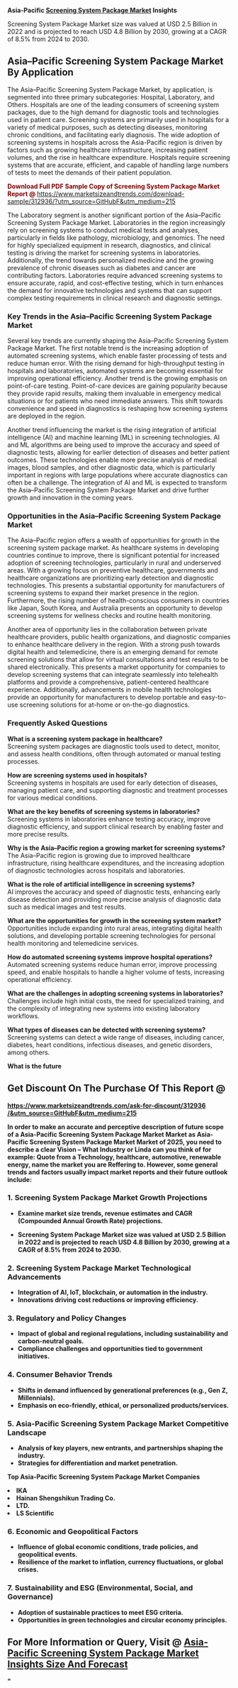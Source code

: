 <p><strong>Asia-Pacific&nbsp;<a href=""https://www.marketsizeandtrends.com/download-sample/312936/&amp;utm_source=GitHubF&amp;utm_medium=215"">Screening System Package Market</a> Insights</strong></p><p>Screening System Package Market size was valued at USD 2.5 Billion in 2022 and is projected to reach USD 4.8 Billion by 2030, growing at a CAGR of 8.5% from 2024 to 2030.</p><p><h2>Asia–Pacific Screening System Package Market By Application</h2><p>The Asia–Pacific Screening System Package Market, by application, is segmented into three primary subcategories: Hospital, Laboratory, and Others. Hospitals are one of the leading consumers of screening system packages, due to the high demand for diagnostic tools and technologies used in patient care. Screening systems are primarily used in hospitals for a variety of medical purposes, such as detecting diseases, monitoring chronic conditions, and facilitating early diagnosis. The wide adoption of screening systems in hospitals across the Asia-Pacific region is driven by factors such as growing healthcare infrastructure, increasing patient volumes, and the rise in healthcare expenditure. Hospitals require screening systems that are accurate, efficient, and capable of handling large numbers of tests to meet the demands of their patient population.</p><p><p><strong><span style="color: #800000;">Download Full PDF Sample Copy of Screening System Package Market Report @</span>&nbsp;</strong><a href="https://www.marketsizeandtrends.com/download-sample/312936/?utm_source=GitHubF&amp;utm_medium=215" target="_blank">https://www.marketsizeandtrends.com/download-sample/312936/?utm_source=GitHubF&amp;utm_medium=215</a></p></p><p>The Laboratory segment is another significant portion of the Asia–Pacific Screening System Package Market. Laboratories in the region increasingly rely on screening systems to conduct medical tests and analyses, particularly in fields like pathology, microbiology, and genomics. The need for highly specialized equipment in research, diagnostics, and clinical testing is driving the market for screening systems in laboratories. Additionally, the trend towards personalized medicine and the growing prevalence of chronic diseases such as diabetes and cancer are contributing factors. Laboratories require advanced screening systems to ensure accurate, rapid, and cost-effective testing, which in turn enhances the demand for innovative technologies and systems that can support complex testing requirements in clinical research and diagnostic settings.</p><h3>Key Trends in the Asia–Pacific Screening System Package Market</h3><p>Several key trends are currently shaping the Asia–Pacific Screening System Package Market. The first notable trend is the increasing adoption of automated screening systems, which enable faster processing of tests and reduce human error. With the rising demand for high-throughput testing in hospitals and laboratories, automated systems are becoming essential for improving operational efficiency. Another trend is the growing emphasis on point-of-care testing. Point-of-care devices are gaining popularity because they provide rapid results, making them invaluable in emergency medical situations or for patients who need immediate answers. This shift towards convenience and speed in diagnostics is reshaping how screening systems are deployed in the region.</p><p>Another trend influencing the market is the rising integration of artificial intelligence (AI) and machine learning (ML) in screening technologies. AI and ML algorithms are being used to improve the accuracy and speed of diagnostic tests, allowing for earlier detection of diseases and better patient outcomes. These technologies enable more precise analysis of medical images, blood samples, and other diagnostic data, which is particularly important in regions with large populations where accurate diagnostics can often be a challenge. The integration of AI and ML is expected to transform the Asia–Pacific Screening System Package Market and drive further growth and innovation in the coming years.</p><h3>Opportunities in the Asia–Pacific Screening System Package Market</h3><p>The Asia–Pacific region offers a wealth of opportunities for growth in the screening system package market. As healthcare systems in developing countries continue to improve, there is significant potential for increased adoption of screening technologies, particularly in rural and underserved areas. With a growing focus on preventive healthcare, governments and healthcare organizations are prioritizing early detection and diagnostic technologies. This presents a substantial opportunity for manufacturers of screening systems to expand their market presence in the region. Furthermore, the rising number of health-conscious consumers in countries like Japan, South Korea, and Australia presents an opportunity to develop screening systems for wellness checks and routine health monitoring.</p><p>Another area of opportunity lies in the collaboration between private healthcare providers, public health organizations, and diagnostic companies to enhance healthcare delivery in the region. With a strong push towards digital health and telemedicine, there is an emerging demand for remote screening solutions that allow for virtual consultations and test results to be shared electronically. This presents a market opportunity for companies to develop screening systems that can integrate seamlessly into telehealth platforms and provide a comprehensive, patient-centered healthcare experience. Additionally, advancements in mobile health technologies provide an opportunity for manufacturers to develop portable and easy-to-use screening solutions for at-home or on-the-go diagnostics.</p><h3>Frequently Asked Questions</h3><p><b>What is a screening system package in healthcare?</b><br>Screening system packages are diagnostic tools used to detect, monitor, and assess health conditions, often through automated or manual testing processes.</p><p><b>How are screening systems used in hospitals?</b><br>Screening systems in hospitals are used for early detection of diseases, managing patient care, and supporting diagnostic and treatment processes for various medical conditions.</p><p><b>What are the key benefits of screening systems in laboratories?</b><br>Screening systems in laboratories enhance testing accuracy, improve diagnostic efficiency, and support clinical research by enabling faster and more precise results.</p><p><b>Why is the Asia–Pacific region a growing market for screening systems?</b><br>The Asia–Pacific region is growing due to improved healthcare infrastructure, rising healthcare expenditures, and the increasing adoption of diagnostic technologies across hospitals and laboratories.</p><p><b>What is the role of artificial intelligence in screening systems?</b><br>AI improves the accuracy and speed of diagnostic tests, enhancing early disease detection and providing more precise analysis of diagnostic data such as medical images and test results.</p><p><b>What are the opportunities for growth in the screening system market?</b><br>Opportunities include expanding into rural areas, integrating digital health solutions, and developing portable screening technologies for personal health monitoring and telemedicine services.</p><p><b>How do automated screening systems improve hospital operations?</b><br>Automated screening systems reduce human error, improve processing speed, and enable hospitals to handle a higher volume of tests, increasing operational efficiency.</p><p><b>What are the challenges in adopting screening systems in laboratories?</b><br>Challenges include high initial costs, the need for specialized training, and the complexity of integrating new systems into existing laboratory workflows.</p><p><b>What types of diseases can be detected with screening systems?</b><br>Screening systems can detect a wide range of diseases, including cancer, diabetes, heart conditions, infectious diseases, and genetic disorders, among others.</p><p><b>What is the future</p><h2><strong>Get Discount On The Purchase Of This Report @&nbsp;</strong></h2><p><strong><a href=""https://www.marketsizeandtrends.com/ask-for-discount/312936/&amp;utm_source=GitHubF&amp;utm_medium=215"" target=""_blank"">https://www.marketsizeandtrends.com/ask-for-discount/312936<br />/&amp;utm_source=GitHubF&amp;utm_medium=215</a></strong></p><p>In order to make an accurate and perceptive description of future scope of a Asia-Pacific&nbsp;Screening System Package Market Market as Asia-Pacific&nbsp;Screening System Package Market Market of 2025, you need to describe a clear Vision &ndash; What Industry or Linda can you think of for example: Quote from a Technology, healthcare, automotive, renewable energy, name the market you are Reffering to. However, some general trends and factors usually impact market reports and their future outlook include:</p><h3>1.&nbsp;<strong>Screening System Package Market Growth Projections</strong></h3><ul><li>Examine market size trends, revenue estimates and CAGR (Compounded Annual Growth Rate) projections.</li><li><p>Screening System Package Market size was valued at USD 2.5 Billion in 2022 and is projected to reach USD 4.8 Billion by 2030, growing at a CAGR of 8.5% from 2024 to 2030.</p></li></ul><h3>2.&nbsp;<strong>Screening System Package Market Technological Advancements</strong></h3><ul><li>Integration of AI, IoT, blockchain, or automation in the industry.</li><li>Innovations driving cost reductions or improving efficiency.</li></ul><h3>3.&nbsp;<strong>Regulatory and Policy Changes</strong></h3><ul><li>Impact of global and regional regulations, including sustainability and carbon-neutral goals.</li><li>Compliance challenges and opportunities tied to government initiatives.</li></ul><h3>4.&nbsp;<strong>Consumer Behavior Trends</strong></h3><ul><li>Shifts in demand influenced by generational preferences (e.g., Gen Z, Millennials).</li><li>Emphasis on eco-friendly, ethical, or personalized products/services.</li></ul><h3>5.&nbsp;<strong>Asia-Pacific Screening System Package Market Competitive Landscape</strong></h3><ul><li>Analysis of key players, new entrants, and partnerships shaping the industry.</li><li>Strategies for differentiation and market penetration.</li></ul><p data-pm-slice=""1 1 []"">Top Asia-Pacific Screening System Package Market Companies</p><div data-test-id=""""><p><li>IKA</li><li> Hainan Shengshikun Trading Co.</li><li>LTD.</li><li> LS Scientific</li></p></div><h3>6.&nbsp;<strong>Economic and Geopolitical Factors</strong></h3><ul><li>Influence of global economic conditions, trade policies, and geopolitical events.</li><li>Resilience of the market to inflation, currency fluctuations, or global crises.</li></ul><h3>7.&nbsp;<strong>Sustainability and ESG (Environmental, Social, and Governance)</strong></h3><ul><li>Adoption of sustainable practices to meet ESG criteria.</li><li>Opportunities in green technologies and circular economy principles.</li></ul><h2><strong>For More Information or Query, Visit @&nbsp;</strong><a href=""https://www.verifiedmarketreports.com/product/screening-system-package-market/"" target=""_blank"">Asia-Pacific Screening System Package Market Insights Size And Forecast</a></h2>"
